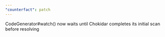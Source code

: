 ```yaml
---
"counterfact": patch
---
```


CodeGenerator#watch() now waits until Chokidar completes its initial scan before resolving
